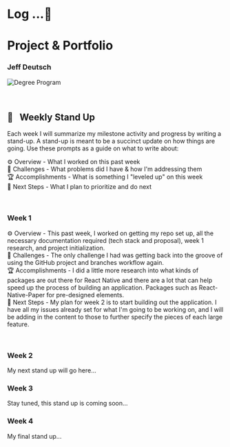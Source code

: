 # Log ...🚀

# Project & Portfolio

### Jeff Deutsch

![Degree Program](https://img.shields.io/badge/degree-web%20development-blue.svg)&nbsp;

<br>

## 📢 &nbsp; Weekly Stand Up

Each week I will summarize my milestone activity and progress by writing a stand-up. A stand-up is meant to be a succinct update on how things are going. Use these prompts as a guide on what to write about:

⚙️ Overview - What I worked on this past week
<br>
🌵 Challenges - What problems did I have & how I'm addressing them
<br>
🏆 Accomplishments - What is something I "leveled up" on this week
<br>
🔮 Next Steps - What I plan to prioritize and do next

<br>

### Week 1

⚙️ Overview - This past week, I worked on getting my repo set up, all the necessary documentation required (tech stack and proposal), week 1 research, and project initialization.
<br>
🌵 Challenges - The only challenge I had was getting back into the groove of using the GitHub project and branches workflow again.
<br>
🏆 Accomplishments - I did a little more research into what kinds of packages are out there for React Native and there are a lot that can help speed up the process of building an application. Packages such as React-Native-Paper for pre-designed elements.
<br>
🔮 Next Steps - My plan for week 2 is to start building out the application. I have all my issues already set for what I'm going to be working on, and I will be adding in the content to those to further specify the pieces of each large feature.

<br>

### Week 2

My next stand up will go here...

### Week 3

Stay tuned, this stand up is coming soon...

### Week 4

My final stand up...

<br>
